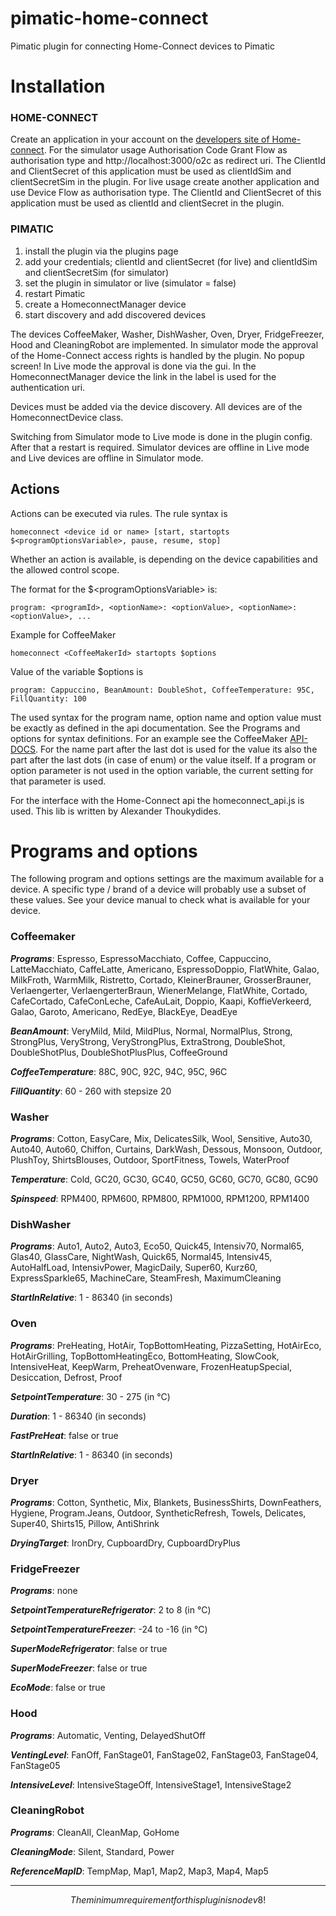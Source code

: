 # pimatic-home-connect
Pimatic plugin for connecting Home-Connect devices to Pimatic

# Installation

### HOME-CONNECT
Create an application in your account on the [developers site of Home-connect](https://developer.home-connect.com).
For the simulator usage Authorisation Code Grant Flow as authorisation type and  http://localhost:3000/o2c as redirect uri. The ClientId and ClientSecret of this application must be used as clientIdSim and clientSecretSim in the plugin.
For live usage create another application and use Device Flow as authorisation type. The ClientId and ClientSecret of this application must be used as clientId and clientSecret in the plugin.

### PIMATIC
1. install the plugin via the plugins page
2. add your credentials; clientId and clientSecret (for live) and clientIdSim and clientSecretSim (for simulator)
3. set the plugin in simulator or live (simulator = false)
4. restart Pimatic
5. create a HomeconnectManager device
6. start discovery and add discovered devices

The devices CoffeeMaker, Washer, DishWasher, Oven, Dryer, FridgeFreezer, Hood and CleaningRobot are implemented. In simulator mode the approval of the Home-Connect access rights is handled by the plugin. No popup screen!
In Live mode the approval is done via the gui. In the HomeconnectManager device the link in the label is used for the authentication uri.

Devices must be added via the device discovery.
All devices are of the HomeconnectDevice class.

Switching from Simulator mode to Live mode is done in the plugin config. After that a restart is required. Simulator devices are offline in Live mode and Live devices are offline in Simulator mode.

## Actions
Actions can be executed via rules. The rule syntax is
```
homeconnect <device id or name> [start, startopts $<programOptionsVariable>, pause, resume, stop]
```
Whether an action is available, is depending on the device capabilities and the allowed control scope.

The format for the $\<programOptionsVariable\> is:
```
program: <programId>, <optionName>: <optionValue>, <optionName>: <optionValue>, ...
```

Example for CoffeeMaker

```
homeconnect <CoffeeMakerId> startopts $options
```
Value of the variable $options is
```
program: Cappuccino, BeanAmount: DoubleShot, CoffeeTemperature: 95C, FillQuantity: 100
```
The used syntax for the program name, option name and option value must be exactly as defined in the api documentation. See the Programs and options for syntax definitions. For an example see the CoffeeMaker [API-DOCS](https://developer.home-connect.com/docs/coffee-maker/supported_programs_and_options). For the name part after the last dot is used for the value its also the part after the last dots (in case of enum) or the value itself. If a program or option parameter is not used in the option variable, the current setting for that parameter is used.

For the interface with the Home-Connect api the homeconnect_api.js is used. This lib is written by Alexander Thoukydides.

# Programs and options
The following program and options settings are the maximum available for a device. A specific type / brand of a device will probably use a subset of these values. See your device manual to check what is available for your device.
### Coffeemaker
___Programs___: Espresso, EspressoMacchiato, Coffee, Cappuccino, LatteMacchiato, CaffeLatte, Americano, EspressoDoppio, FlatWhite, Galao, MilkFroth, WarmMilk, Ristretto, Cortado, KleinerBrauner, GrosserBrauner, Verlaengerter, VerlaengerterBraun, WienerMelange, FlatWhite, Cortado, CafeCortado, CafeConLeche, CafeAuLait, Doppio, Kaapi, KoffieVerkeerd, Galao, Garoto, Americano, RedEye, BlackEye, DeadEye

___BeanAmount___: VeryMild, Mild, MildPlus, Normal, NormalPlus, Strong, StrongPlus, VeryStrong, VeryStrongPlus, ExtraStrong, DoubleShot, DoubleShotPlus, DoubleShotPlusPlus, CoffeeGround

___CoffeeTemperature___: 88C, 90C, 92C, 94C, 95C, 96C

___FillQuantity___: 60 - 260 with stepsize 20

### Washer
___Programs___: Cotton, EasyCare, Mix, DelicatesSilk, Wool, Sensitive, Auto30, Auto40, Auto60, Chiffon, Curtains, DarkWash, Dessous, Monsoon, Outdoor, PlushToy, ShirtsBlouses, Outdoor, SportFitness, Towels, WaterProof

___Temperature___: Cold, GC20, GC30, GC40, GC50, GC60, GC70, GC80, GC90

___Spinspeed___: RPM400, RPM600, RPM800, RPM1000, RPM1200, RPM1400

### DishWasher
___Programs___: Auto1, Auto2, Auto3, Eco50, Quick45, Intensiv70, Normal65, Glas40, GlassCare, NightWash, Quick65, Normal45, Intensiv45, AutoHalfLoad, IntensivPower, MagicDaily, Super60, Kurz60, ExpressSparkle65, MachineCare, SteamFresh, MaximumCleaning

___StartInRelative___: 1 - 86340 (in seconds)

### Oven
___Programs___: PreHeating, HotAir, TopBottomHeating, PizzaSetting, HotAirEco, HotAirGrilling, TopBottomHeatingEco, BottomHeating, SlowCook, IntensiveHeat, KeepWarm, PreheatOvenware, FrozenHeatupSpecial, Desiccation, Defrost, Proof

___SetpointTemperature___: 30 - 275 (in °C)

___Duration___: 1 - 86340 (in seconds)

___FastPreHeat___: false or true

___StartInRelative___: 1 - 86340 (in seconds)

### Dryer
___Programs___: Cotton, Synthetic, Mix, Blankets, BusinessShirts, DownFeathers, Hygiene, Program.Jeans, Outdoor, SyntheticRefresh, Towels, Delicates, Super40, Shirts15, Pillow, AntiShrink

___DryingTarget___: IronDry, CupboardDry, CupboardDryPlus

### FridgeFreezer
___Programs___: none

___SetpointTemperatureRefrigerator___: 2 to 8 (in °C)

___SetpointTemperatureFreezer___: -24 to -16 (in °C)

___SuperModeRefrigerator___: false or true

___SuperModeFreezer___: false or true

___EcoMode___: false or true

### Hood
___Programs___: Automatic, Venting, DelayedShutOff

___VentingLevel___: FanOff, FanStage01, FanStage02, FanStage03, FanStage04, FanStage05

___IntensiveLevel___: IntensiveStageOff, IntensiveStage1, IntensiveStage2

### CleaningRobot
___Programs___: CleanAll, CleanMap, GoHome

___CleaningMode___: Silent, Standard, Power

___ReferenceMapID___: TempMap, Map1, Map2, Map3, Map4, Map5


---
$$The minimum requirement for this plugin is node v8!$$
